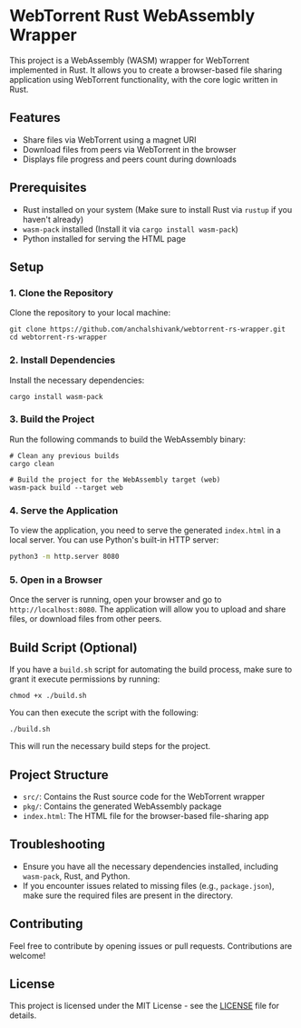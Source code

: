 # WebTorrent Rust WebAssembly Wrapper

This project is a WebAssembly (WASM) wrapper for WebTorrent implemented in Rust. It allows you to create a browser-based file sharing application using WebTorrent functionality, with the core logic written in Rust.

## Features

- Share files via WebTorrent using a magnet URI
- Download files from peers via WebTorrent in the browser
- Displays file progress and peers count during downloads

## Prerequisites

- Rust installed on your system (Make sure to install Rust via `rustup` if you haven't already)
- `wasm-pack` installed (Install it via `cargo install wasm-pack`)
- Python installed for serving the HTML page

## Setup

### 1. Clone the Repository

Clone the repository to your local machine:

```
git clone https://github.com/anchalshivank/webtorrent-rs-wrapper.git
cd webtorrent-rs-wrapper
```

### 2. Install Dependencies

Install the necessary dependencies:

```
cargo install wasm-pack
```

### 3. Build the Project

Run the following commands to build the WebAssembly binary:

```
# Clean any previous builds
cargo clean

# Build the project for the WebAssembly target (web)
wasm-pack build --target web
```

### 4. Serve the Application

To view the application, you need to serve the generated `index.html` in a local server. You can use Python's built-in HTTP server:

```bash
python3 -m http.server 8080
```

### 5. Open in a Browser

Once the server is running, open your browser and go to `http://localhost:8080`. The application will allow you to upload and share files, or download files from other peers.

## Build Script (Optional)

If you have a `build.sh` script for automating the build process, make sure to grant it execute permissions by running:

```
chmod +x ./build.sh
```

You can then execute the script with the following:

```
./build.sh
```

This will run the necessary build steps for the project.

## Project Structure

* `src/`: Contains the Rust source code for the WebTorrent wrapper
* `pkg/`: Contains the generated WebAssembly package
* `index.html`: The HTML file for the browser-based file-sharing app

## Troubleshooting

* Ensure you have all the necessary dependencies installed, including `wasm-pack`, Rust, and Python.
* If you encounter issues related to missing files (e.g., `package.json`), make sure the required files are present in the directory.

## Contributing

Feel free to contribute by opening issues or pull requests. Contributions are welcome!

## License

This project is licensed under the MIT License - see the [LICENSE](LICENSE) file for details.
